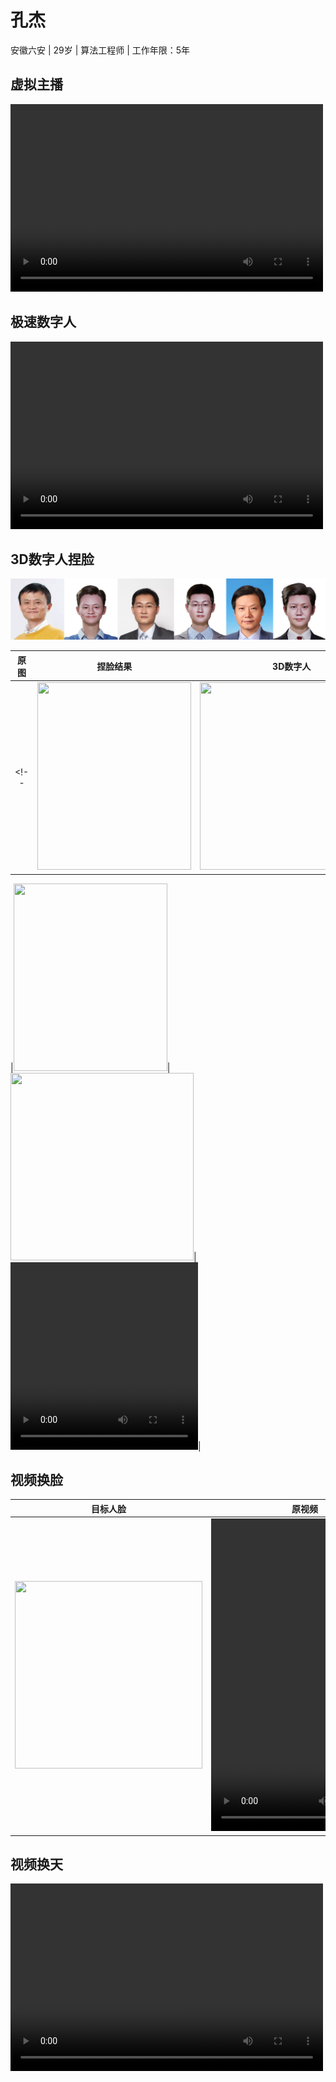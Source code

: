 # 孔杰
安徽六安 | 29岁 | 算法工程师 | 工作年限：5年
## 虚拟主播
<video src="https://user-images.githubusercontent.com/26479528/232692446-7381bd99-489a-413e-897e-36744fdcb298.mp4" controls="controls" width="500" height="300">您的浏览器不支持播放该视频！</video>

## 极速数字人
<video src="https://user-images.githubusercontent.com/26479528/232521913-4de176cf-6e49-46aa-8704-88894a835972.mp4" controls="controls" width="500" height="300">您的浏览器不支持播放该视频！</video>

## 3D数字人捏脸
![](makeup_face_demo.png)

|原图                      |捏脸结果                |3D数字人              |
|:----------------: |:--------------: | :--------------------: |
<!-- |<img src='https://user-images.githubusercontent.com/26479528/232727624-e39e17b6-aab5-4551-b5ef-769bc32a9c10.jpg' width="246" height="300">|<img src='https://user-images.githubusercontent.com/26479528/232728727-04cb7d76-5b4a-4c88-86c6-86c8876d8d3f.png' width="293" height="300">|<video src="https://user-images.githubusercontent.com/26479528/232726089-69f5563d-05d4-4594-819a-8a3fdbbfc9d4.mp4" controls="controls" width="300" height="500">您的浏览器不支持播放该视频！</video>| -->

|<img src='https://user-images.githubusercontent.com/26479528/232727624-e39e17b6-aab5-4551-b5ef-769bc32a9c10.jpg' width="246" height="300">|<img src='https://user-images.githubusercontent.com/26479528/232728727-04cb7d76-5b4a-4c88-86c6-86c8876d8d3f.png' width="293" height="300">|<video src="https://user-images.githubusercontent.com/26479528/232726089-69f5563d-05d4-4594-819a-8a3fdbbfc9d4.mp4" controls="controls" width="300" height="300">您的浏览器不支持播放该视频！</video>|

## 视频换脸
|目标人脸                  |原视频              |Ours             |SimSwap            |
|:----------------: |:----------------: |:----------------: | :----------------: |
|<img src='https://user-images.githubusercontent.com/26479528/232755290-1601df46-deb8-4532-89b0-b207f3bab575.jpeg' width="300" height="300">|<video src="https://user-images.githubusercontent.com/26479528/232732081-4a2bc53d-633c-48b6-b161-6efcc8fce4be.mp4" controls="controls" width="300" height="500">您的浏览器不支持播放该视频！</video>|<video src="https://user-images.githubusercontent.com/26479528/232732266-31bb8200-fc60-4bb9-84b3-6a6c81aed900.mp4" controls="controls" width="300" height="500">您的浏览器不支持播放该视频！</video>|<video src="https://user-images.githubusercontent.com/26479528/232732414-a1cbdc85-47f9-4b8a-bf22-1ebee3c33c41.mp4" controls="controls" width="300" height="500">您的浏览器不支持播放该视频！</video>|


## 视频换天
<video src="https://user-images.githubusercontent.com/26479528/232736015-10aa39e4-5c6f-4c4b-a6c1-7b32f5d84bfd.mp4" controls="controls" width="500" height="300">您的浏览器不支持播放该视频！</video>
